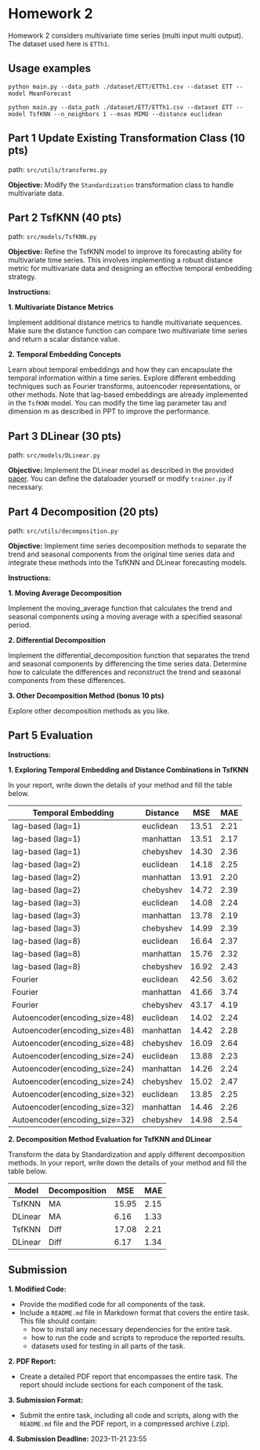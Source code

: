 # Homework 2

Homework 2 considers multivariate time series (multi input multi output). The dataset used here is `ETTh1`.
## Usage examples

```
python main.py --data_path ./dataset/ETT/ETTh1.csv --dataset ETT --model MeanForecast
```

```
python main.py --data_path ./dataset/ETT/ETTh1.csv --dataset ETT --model TsfKNN --n_neighbors 1 --msas MIMO --distance euclidean
```

## Part 1 Update Existing Transformation Class (10 pts)
path: `src/utils/transforms.py`

**Objective:** Modify the `Standardization` transformation class to handle multivariate data.


## Part 2 TsfKNN (40 pts)

path: `src/models/TsfKNN.py`

**Objective:**
Refine the TsfKNN model to improve its forecasting ability for multivariate time series. This involves implementing a robust distance metric for multivariate data and designing an effective temporal embedding strategy.

**Instructions:**

**1. Multivariate Distance Metrics**

Implement additional distance metrics to handle multivariate sequences.
Make sure the distance function can compare two multivariate time series and return a scalar distance value.

**2. Temporal Embedding Concepts**

Learn about temporal embeddings and how they can encapsulate the temporal information within a time series.
Explore different embedding techniques such as Fourier transforms, autoencoder representations, or other methods. 
Note that lag-based embeddings are already implemented in the `TsfKNN` model. You can modify the time lag parameter tau and dimension m as described in PPT to improve the performance.

## Part 3 DLinear (30 pts)

path: `src/models/DLinear.py`

**Objective:** 
Implement the DLinear model as described in the provided [paper](https://arxiv.org/pdf/2205.13504.pdf).
You can define the dataloader yourself or modify `trainer.py` if necessary.

## Part 4 Decomposition (20 pts)

path: `src/utils/decomposition.py`

**Objective:**
Implement time series decomposition methods to separate the trend and seasonal components from the original time series data and integrate these methods into the TsfKNN and DLinear forecasting models.

**Instructions:**

**1. Moving Average Decomposition**

Implement the moving_average function that calculates the trend and seasonal components using a moving average with a specified seasonal period.

**2. Differential Decomposition**

Implement the differential_decomposition function that separates the trend and seasonal components by differencing the time series data.
Determine how to calculate the differences and reconstruct the trend and seasonal components from these differences.

**3. Other Decomposition Method (bonus 10 pts)**

Explore other decomposition methods as you like.

## Part 5 Evaluation

**Instructions:**

**1. Exploring Temporal Embedding and Distance Combinations in TsfKNN**

  In your report, write down the details of your method and fill the table below.

 | Temporal Embedding  | Distance  | MSE   | MAE  |
 | ------------------- | --------- | ----- | ---- |
 | lag-based (lag=1)  | euclidean | 13.51 | 2.21 |
 | lag-based (lag=1)  | manhattan | 13.51 | 2.17 |
 | lag-based (lag=1)  | chebyshev | 14.30 | 2.36 |
 | lag-based (lag=2)  | euclidean | 14.18 | 2.25 |
 | lag-based (lag=2)  | manhattan | 13.91 | 2.20 |
 | lag-based (lag=2)  | chebyshev | 14.72 | 2.39 |
 | lag-based (lag=3) | euclidean | 14.08 | 2.24 |
 | lag-based (lag=3) | manhattan | 13.78 | 2.19 |
 | lag-based (lag=3) | chebyshev | 14.99 | 2.39 |
 | lag-based (lag=8)  | euclidean | 16.64 | 2.37 |
 | lag-based (lag=8)  | manhattan | 15.76 | 2.32 |
 | lag-based (lag=8)  | chebyshev | 16.92 | 2.43 |
 | Fourier  | euclidean | 42.56 | 3.62 |
 | Fourier  | manhattan | 41.66 | 3.74 |
 | Fourier  | chebyshev | 43.17 | 4.19 |
 | Autoencoder(encoding_size=48)  | euclidean | 14.02 | 2.24 |
 | Autoencoder(encoding_size=48)  | manhattan | 14.42 | 2.28 |
 | Autoencoder(encoding_size=48)  | chebyshev | 16.09 | 2.64 |
 | Autoencoder(encoding_size=24)  | euclidean | 13.88 | 2.23 |
 | Autoencoder(encoding_size=24)  | manhattan | 14.26 | 2.24 |
 | Autoencoder(encoding_size=24)  | chebyshev | 15.02 | 2.47 |
 | Autoencoder(encoding_size=32)  | euclidean | 13.85 | 2.25 |
 | Autoencoder(encoding_size=32)  | manhattan | 14.46 | 2.26 |
 | Autoencoder(encoding_size=32)  | chebyshev | 14.98 | 2.54 |


**2. Decomposition Method Evaluation for TsfKNN and DLinear**

Transform the data by Standardization and apply different decomposition methods.
In your report, write down the details of your method and fill the table below.
    
| Model   | Decomposition | MSE   | MAE  |
| ------- | ------------- | ----- | ---- |
| TsfKNN  | MA            | 15.95 | 2.15 |
| DLinear | MA            | 6.16  | 1.33 |
| TsfKNN  | Diff          | 17.08 | 2.21 |
| DLinear | Diff          | 6.17  | 1.34 |



## Submission

**1. Modified Code:**

- Provide the modified code for all components of the task.
- Include a `README.md` file in Markdown format that covers the entire task. This file should contain:
  - how to install any necessary dependencies for the entire task.
  - how to run the code and scripts to reproduce the reported results.
  - datasets used for testing in all parts of the task.

**2. PDF Report:**

- Create a detailed PDF report that encompasses the entire task. The report should include sections for each component of the task.

**3. Submission Format:**

- Submit the entire task, including all code and scripts, along with the `README.md` file and the PDF report, in a compressed archive (.zip).

**4. Submission Deadline:**
  2023-11-21 23:55